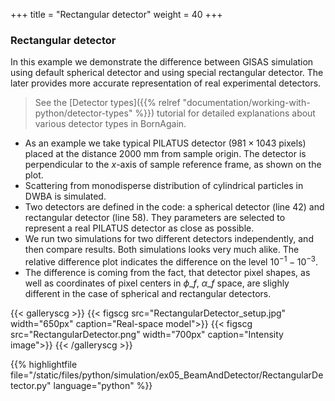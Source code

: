 +++
title = "Rectangular detector"
weight = 40
+++

### Rectangular detector

In this example we demonstrate the difference between GISAS simulation using default spherical detector and using special rectangular detector. The later provides more accurate representation of real experimental detectors.

> See the [Detector types]({{% relref "documentation/working-with-python/detector-types" %}}) tutorial for detailed explanations about various detector types in BornAgain.

* As an example we take typical PILATUS detector ($981\times1043$ pixels) placed at the distance $2000$ mm from sample origin. The detector is perpendicular to the $x$-axis of sample reference frame, as shown on the plot.
* Scattering from monodisperse distribution of cylindrical particles in DWBA is simulated.
* Two detectors are defined in the code: a spherical detector (line 42) and rectangular detector (line 58). They parameters are selected to represent a real PILATUS detector as close as possible.
* We run two simulations for two different detectors independently, and then compare results.
Both simulations looks very much alike. The relative difference plot indicates the difference on the level $10^{-1}-10^{-3}$.
* The difference is coming from the fact, that detector pixel shapes, as well as coordinates of pixel centers in $\phi\_f$, $\alpha\_f$ space, are slighly different in the case of spherical and rectangular detectors.

{{< galleryscg >}}
{{< figscg src="RectangularDetector_setup.jpg" width="650px" caption="Real-space model">}}
{{< figscg src="RectangularDetector.png" width="700px" caption="Intensity image">}}
{{< /galleryscg >}}

{{% highlightfile file="/static/files/python/simulation/ex05_BeamAndDetector/RectangularDetector.py" language="python" %}}
